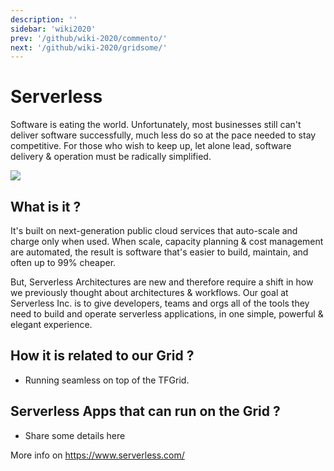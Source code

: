 ```yaml
---
description: ''
sidebar: 'wiki2020'
prev: '/github/wiki-2020/commento/'
next: '/github/wiki-2020/gridsome/'
---
```


# Serverless

Software is eating the world. Unfortunately, most businesses still can't deliver software successfully, much less do so at the pace needed to stay competitive. For those who wish to keep up, let alone lead, software delivery & operation must be radically simplified.

![](/wiki-2020/serverless.png)

## What is it ?

It's built on next-generation public cloud services that auto-scale and charge only when used. When scale, capacity planning & cost management are automated, the result is software that's easier to build, maintain, and often up to 99% cheaper.

But, Serverless Architectures are new and therefore require a shift in how we previously thought about architectures & workflows. Our goal at Serverless Inc. is to give developers, teams and orgs all of the tools they need to build and operate serverless applications, in one simple, powerful & elegant experience.

## How it is related to our Grid ?

- Running seamless on top of the TFGrid.

## Serverless Apps that can run on the Grid ?

- Share some details here

More info on https://www.serverless.com/

